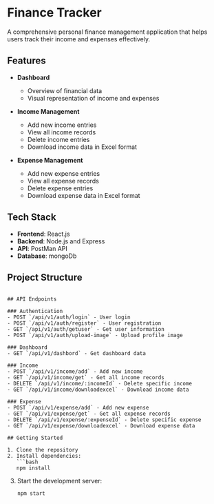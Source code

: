 # Finance Tracker

A comprehensive personal finance management application that helps users track their income and expenses effectively.

## Features

- **Dashboard**
  - Overview of financial data
  - Visual representation of income and expenses

- **Income Management**
  - Add new income entries
  - View all income records
  - Delete income entries
  - Download income data in Excel format

- **Expense Management**
  - Add new expense entries
  - View all expense records
  - Delete expense entries
  - Download expense data in Excel format

## Tech Stack

- **Frontend**: React.js
- **Backend**: Node.js and Express
- **API**: PostMan API
- **Database**: mongoDb

## Project Structure

```

## API Endpoints

### Authentication
- POST `/api/v1/auth/login` - User login
- POST `/api/v1/auth/register` - User registration
- GET `/api/v1/auth/getuser` - Get user information
- POST `/api/v1/auth/upload-image` - Upload profile image

### Dashboard
- GET `/api/v1/dashbord` - Get dashboard data

### Income
- POST `/api/v1/income/add` - Add new income
- GET `/api/v1/income/get` - Get all income records
- DELETE `/api/v1/income/:incomeId` - Delete specific income
- GET `/api/v1/income/downloadexcel` - Download income data

### Expense
- POST `/api/v1/expense/add` - Add new expense
- GET `/api/v1/expense/get` - Get all expense records
- DELETE `/api/v1/expense/:expenseId` - Delete specific expense
- GET `/api/v1/expense/downloadexcel` - Download expense data

## Getting Started

1. Clone the repository
2. Install dependencies:
   ```bash
   npm install
   ```
3. Start the development server:
   ```bash
   npm start
   ```

